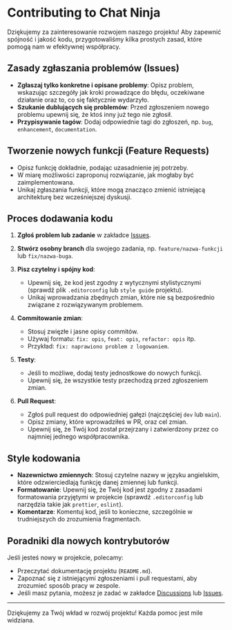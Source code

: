 # Contributing to Chat Ninja

Dziękujemy za zainteresowanie rozwojem naszego projektu! Aby zapewnić spójność i jakość kodu, przygotowaliśmy kilka prostych zasad, które pomogą nam w efektywnej współpracy.

## Zasady zgłaszania problemów (Issues)

- **Zgłaszaj tylko konkretne i opisane problemy**: Opisz problem, wskazując szczegóły jak kroki prowadzące do błędu, oczekiwane działanie oraz to, co się faktycznie wydarzyło.
- **Szukanie dublujących się problemów**: Przed zgłoszeniem nowego problemu upewnij się, że ktoś inny już tego nie zgłosił.
- **Przypisywanie tagów**: Dodaj odpowiednie tagi do zgłoszeń, np. `bug`, `enhancement`, `documentation`.

## Tworzenie nowych funkcji (Feature Requests)

- Opisz funkcję dokładnie, podając uzasadnienie jej potrzeby.
- W miarę możliwości zaproponuj rozwiązanie, jak mogłaby być zaimplementowana.
- Unikaj zgłaszania funkcji, które mogą znacząco zmienić istniejącą architekturę bez wcześniejszej dyskusji.

## Proces dodawania kodu

1. **Zgłoś problem lub zadanie** w zakładce [Issues](https://github.com/id-Scooutoo/chat-ninja/issues).
2. **Stwórz osobny branch** dla swojego zadania, np. `feature/nazwa-funkcji` lub `fix/nazwa-buga`.
3. **Pisz czytelny i spójny kod**:
   - Upewnij się, że kod jest zgodny z wytycznymi stylistycznymi (sprawdź plik `.editorconfig` lub `style guide` projektu).
   - Unikaj wprowadzania zbędnych zmian, które nie są bezpośrednio związane z rozwiązywanym problemem.

4. **Commitowanie zmian**:
   - Stosuj zwięzłe i jasne opisy commitów.
   - Używaj formatu: `fix: opis`, `feat: opis`, `refactor: opis` itp.
   - Przykład: `fix: naprawiono problem z logowaniem`.

5. **Testy**:
   - Jeśli to możliwe, dodaj testy jednostkowe do nowych funkcji.
   - Upewnij się, że wszystkie testy przechodzą przed zgłoszeniem zmian.

6. **Pull Request**:
   - Zgłoś pull request do odpowiedniej gałęzi (najczęściej `dev` lub `main`).
   - Opisz zmiany, które wprowadziłeś w PR, oraz cel zmian.
   - Upewnij się, że Twój kod został przejrzany i zatwierdzony przez co najmniej jednego współpracownika.

## Style kodowania

- **Nazewnictwo zmiennych**: Stosuj czytelne nazwy w języku angielskim, które odzwierciedlają funkcję danej zmiennej lub funkcji.
- **Formatowanie**: Upewnij się, że Twój kod jest zgodny z zasadami formatowania przyjętymi w projekcie (sprawdź `.editorconfig` lub narzędzia takie jak `prettier`, `eslint`).
- **Komentarze**: Komentuj kod, jeśli to konieczne, szczególnie w trudniejszych do zrozumienia fragmentach.

## Poradniki dla nowych kontrybutorów

Jeśli jesteś nowy w projekcie, polecamy:
- Przeczytać dokumentację projektu (`README.md`).      
- Zapoznać się z istniejącymi zgłoszeniami i pull requestami, aby zrozumieć sposób pracy w zespole.
- Jeśli masz pytania, możesz je zadać w zakładce [Discussions](https://github.com/id-Scooutoo/chat-ninja/discussions) lub [Issues](https://github.com/id-Scooutoo/chat-ninja/issues).

---

Dziękujemy za Twój wkład w rozwój projektu! Każda pomoc jest mile widziana.
